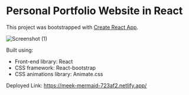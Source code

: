 # Personal Portfolio Website in React

This project was bootstrapped with [Create React App](https://github.com/facebook/create-react-app).

![Screenshot (1)](https://user-images.githubusercontent.com/92202873/223921242-283e03b8-926b-49f0-98ce-31d163a19685.png)


Built using:

- Front-end library: React
- CSS framework: React-bootstrap
- CSS animations library: Animate.css


Deployed Link:
https://meek-mermaid-723af2.netlify.app/





